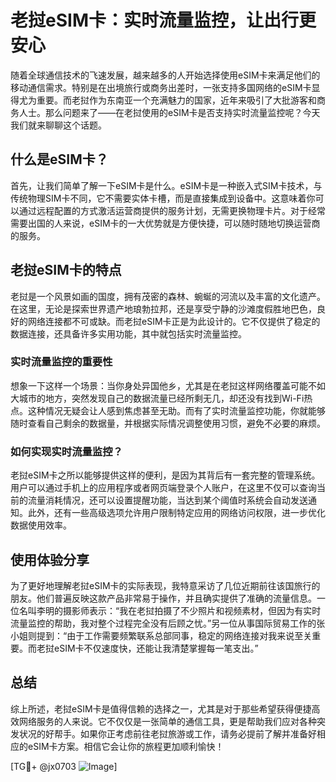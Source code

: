 # 老挝eSIM卡：实时流量监控，让出行更安心

随着全球通信技术的飞速发展，越来越多的人开始选择使用eSIM卡来满足他们的移动通信需求。特别是在出境旅行或商务出差时，一张支持多国网络的eSIM卡显得尤为重要。而老挝作为东南亚一个充满魅力的国家，近年来吸引了大批游客和商务人士。那么问题来了——在老挝使用的eSIM卡是否支持实时流量监控呢？今天我们就来聊聊这个话题。

## 什么是eSIM卡？

首先，让我们简单了解一下eSIM卡是什么。eSIM卡是一种嵌入式SIM卡技术，与传统物理SIM卡不同，它不需要实体卡槽，而是直接集成到设备中。这意味着你可以通过远程配置的方式激活运营商提供的服务计划，无需更换物理卡片。对于经常需要出国的人来说，eSIM卡的一大优势就是方便快捷，可以随时随地切换运营商的服务。

## 老挝eSIM卡的特点

老挝是一个风景如画的国度，拥有茂密的森林、蜿蜒的河流以及丰富的文化遗产。在这里，无论是探索世界遗产地琅勃拉邦，还是享受宁静的沙滩度假胜地巴色，良好的网络连接都不可或缺。而老挝eSIM卡正是为此设计的。它不仅提供了稳定的数据连接，还具备许多实用功能，其中就包括实时流量监控。

### 实时流量监控的重要性

想象一下这样一个场景：当你身处异国他乡，尤其是在老挝这样网络覆盖可能不如大城市的地方，突然发现自己的数据流量已经所剩无几，却还没有找到Wi-Fi热点。这种情况无疑会让人感到焦虑甚至无助。而有了实时流量监控功能，你就能够随时查看自己剩余的数据量，并根据实际情况调整使用习惯，避免不必要的麻烦。

### 如何实现实时流量监控？

老挝eSIM卡之所以能够提供这样的便利，是因为其背后有一套完整的管理系统。用户可以通过手机上的应用程序或者网页端登录个人账户，在这里不仅可以查询当前的流量消耗情况，还可以设置提醒功能，当达到某个阈值时系统会自动发送通知。此外，还有一些高级选项允许用户限制特定应用的网络访问权限，进一步优化数据使用效率。

## 使用体验分享

为了更好地理解老挝eSIM卡的实际表现，我特意采访了几位近期前往该国旅行的朋友。他们普遍反映这款产品非常易于操作，并且确实提供了准确的流量信息。一位名叫李明的摄影师表示：“我在老挝拍摄了不少照片和视频素材，但因为有实时流量监控的帮助，我对整个过程完全没有后顾之忧。”另一位从事国际贸易工作的张小姐则提到：“由于工作需要频繁联系总部同事，稳定的网络连接对我来说至关重要。而老挝eSIM卡不仅速度快，还能让我清楚掌握每一笔支出。”

## 总结

综上所述，老挝eSIM卡是值得信赖的选择之一，尤其是对于那些希望获得便捷高效网络服务的人来说。它不仅仅是一张简单的通信工具，更是帮助我们应对各种突发状况的好帮手。如果你正考虑前往老挝旅游或工作，请务必提前了解并准备好相应的eSIM卡方案。相信它会让你的旅程更加顺利愉快！

[TG💪+ @jx0703 ![Image](https://github.com/user-attachments/assets/dbca1d08-cadb-493c-b0ec-ad6f7a83f270)]